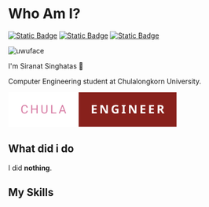 # Who Am I?
[![Static Badge](https://img.shields.io/badge/facebook-black?logo=facebook)](https://www.facebook.com/siranat.singhatas.1/)
[![Static Badge](https://img.shields.io/badge/gmail-black?logo=gmail&logoColor=white)](mek4102@gmail.com)
[![Static Badge](https://img.shields.io/badge/instagram-black?logo=instagram&logoColor=white)](https://www.instagram.com/mo.ei.ka/)

<img src="https://i.imgur.com/xX9gbp9.png" alt="uwuface" height="350" width="1100">

I'm Siranat Singhatas 🤡

Computer Engineering student at Chulalongkorn University.

[![forthebadge](https://github.com/CEDT-Chula/For-The-Cedt-Badge/blob/main/badges/chula-engineer.svg)](https://github.com/CEDT-Chula/For-The-Cedt-Badge/tree/main/badges)

## What did i do
I did **nothing**. 

## My Skills

